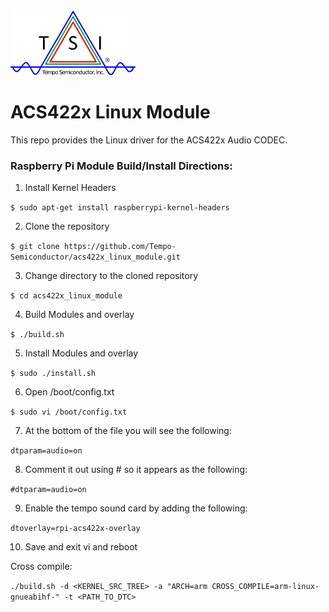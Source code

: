 ![Tempo Logo](https://github.com/Tempo-Semiconductor/tempo_res/blob/master/tempo.png)

# ACS422x Linux Module

This repo provides the Linux driver for the ACS422x Audio CODEC.

### Raspberry Pi Module Build/Install Directions:

1. Install Kernel Headers

`$ sudo apt-get install raspberrypi-kernel-headers`

2. Clone the repository

`$ git clone https://github.com/Tempo-Semiconductor/acs422x_linux_module.git`

3. Change directory to the cloned repository 

`$ cd acs422x_linux_module`

4. Build Modules and overlay

`$ ./build.sh`

5. Install Modules and overlay

`$ sudo ./install.sh`

6. Open /boot/config.txt

`$ sudo vi /boot/config.txt`

7. At the bottom of the file you will see the following:

`dtparam=audio=on`

8. Comment it out using # so it appears as the following:

`#dtparam=audio=on`

9. Enable the tempo sound card by adding the following:

`dtoverlay=rpi-acs422x-overlay`

10. Save and exit vi and reboot

Cross compile:

`./build.sh -d <KERNEL_SRC_TREE> -a "ARCH=arm CROSS_COMPILE=arm-linux-gnueabihf-" -t <PATH_TO_DTC>`
